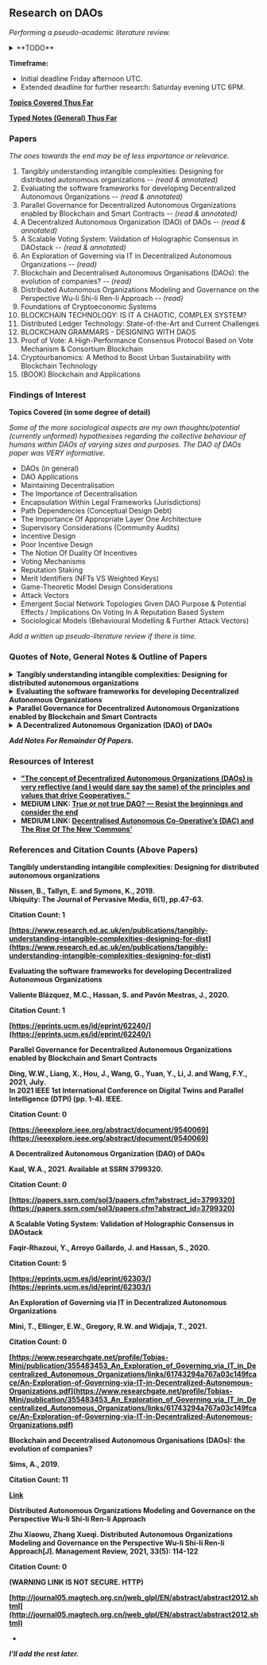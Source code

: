 ## Research on DAOs

*Performing a pseudo-academic literature review.*

<details>

<summary>**TODO**</summary>

* Make important (most appropriate notes) first.
* Read papers nine through thirteen.
* Make notes on all findings.
* Reference sociological and anthropological papers.
* Prepare notes and materials for Friday 22:00 UTC.
* Try and distribute some materials before hand.
* Scan in all annotated papers (there are more details within annotations).
* Review resources of interest in more depth.
* (OPTIONAL, not required by deadline) Prepare a pseudo-academic written literature review.
* Note: oppurtunities for further research.
* Prepare for meeting Saturday evening UTC 6PM.

</details>

**Timeframe:** 
 
* Initial deadline Friday afternoon UTC.  
* Extended deadline for further research: Saturday evening UTC 6PM.

[**Topics Covered Thus Far**](#topics)

[**Typed Notes (General) Thus Far**](#gnotes)

### Papers

*The ones towards the end may be of less importance or relevance.*

1. Tangibly understanding intangible complexities: Designing for distributed autonomous organizations -- *(read & annotated)*
2. Evaluating the software frameworks for developing Decentralized Autonomous Organizations -- *(read & annotated)*
3. Parallel Governance for Decentralized Autonomous Organizations enabled by Blockchain and Smart Contracts -- *(read & annotated)*
4. A Decentralized Autonomous Organization (DAO) of DAOs -- *(read & annotated)*
5. A Scalable Voting System: Validation of Holographic Consensus in DAOstack -- *(read & annotated)*
6. An Exploration of Governing via IT in Decentralized Autonomous Organizations -- *(read)*
7. Blockchain and Decentralised Autonomous Organisations (DAOs): the evolution of companies? -- *(read)*
8. Distributed Autonomous Organizations Modeling and Governance on the Perspective Wu-li Shi-li Ren-li Approach -- *(read)*
9. Foundations of Cryptoeconomic Systems
10. BLOCKCHAIN TECHNOLOGY: IS IT A CHAOTIC, COMPLEX SYSTEM?
11. Distributed Ledger Technology: State-of-the-Art and Current Challenges
11. BLOCKCHAIN GRAMMARS - DESIGNING WITH DAOS
12. Proof of Vote: A High-Performance Consensus Protocol Based on Vote Mechanism & Consortium Blockchain
13. Cryptourbanomics: A Method to Boost Urban Sustainability with Blockchain Technology
14. (BOOK) Blockchain and Applications

### Findings of Interest

<span id="topics"></span>

**Topics Covered (in some degree of detail)**

*Some of the more sociological aspects are my own thoughts/potential (currently unformed) hypothesises regarding the collective behaviour of humans within DAOs of varying sizes and purposes. The DAO of DAOs paper was VERY informative.*

* DAOs (in general)
* DAO Applications
* Maintaining Decentralisation
* The Importance of Decentralisation
* Encapsulation Within Legal Frameworks (Jurisdictions)
* Path Dependencies (Conceptual Design Debt)
* The Importance Of Appropriate Layer One Architecture
* Supervisory Considerations (Community Audits)
* Incentive Design
* Poor Incentive Design
* The Notion Of Duality Of Incentives
* Voting Mechanisms
* Reputation Staking
* Merit Identifiers (NFTs VS Weighted Keys)
* Game-Theoretic Model Design Considerations
* Attack Vectors
* Emergent Social Network Topologies Given DAO Purpose & Potential Effects / Implications On Voting In A Reputation Based System
* Sociological Models (Behavioural Modelling & Further Attack Vectors)

*Add a written up pseudo-literature review if there is time.*

<span id="gnotes"></span>

### Quotes of Note, General Notes & Outline of Papers

<details>

<summary><strong>Tangibly understanding intangible complexities: Designing for distributed autonomous organizations</strong></summary>  

*Quotes & Comments*

> "DAOs introduce the principle that products and services may soon be owned and managed collectively and not by one person or authority, thus challenging traditional concepts of ownership and power."  

The above quote is a fairly nice, concise way to answer the question: 'What is a DAO?' or 'Why should I care about DAOs?' (for newcomers). It may lead to more questions, but I believe this would be benefitial, as we could then point the newcomer to educational resources and allow them to perform self-directed learning. If they become invested in the concept, they would likely join a DAO or potentially help further our collective aim.

> "For researchers and designers in areas of Human-Computer Interaction (HCI) and Interaction Design to better understand and explore the implications of these emerging and future technologies as Distributed Autonomous Organisations (DAOs) we delivered a workshop at the ACM conference Designing Interactive Systems (DIS) in Edinburgh in 2017 (Nissen et al. 2017)."  

Emphasis on HCI.

> "The aim of this workshop was two-fold. First, to further understand, develop and critique these new forms of distributed power and ownership and second, to practically explore how to design interactive products and services that enable, challenge or disrupt existing and emerging models."  

Again, this quote could be modified to effectively convince newcomers to get involved, or continue to research DAOs.

> "We consider the term to refer to organizations and business models that are underpinned by smart contracts and distributed ledgers, operating somewhat autonomously. These novel technologies mean that concepts of value and value exchange are being challenged in a variety of ways, and, far from being neutral, these innovations are entangled with and are co-producing novel political, economic, social and material arrangements (Kinsley 2014), raising questions of ethics, privacy and the socio-political implications of new forms of distributed authority."  

Further information for individuals with a better understanding of distributed ledgers and blockchain protocols, but have not yet encountered DAOs?

> "The emergence of DAOs raises questions in many areas, inviting us to rethink current practices of ownership, value and ethical relationships and to reconsider 'value constellations' (Speed and Maxwell 2015) not as independent businesses but entangled networks of people, services and things."  

Another nice quote for newcomers.

> 'The main purpose of the workshop was to deepen our presently limited understanding of this rapidly emerging technology to understand better what DAOs are.'  

Key Topics:

1. Defining and designing for DAOs
2. Ownership, power and governance
3. Agency, materiality and politics

> "The fact that DAOs are autonomous (and, we will also question what ‘autonomous’ means in this context) raises questions of responsibility, ownership and power, in particular, what kinds of power relations do DAOs embody and reproduce, and what changes in conventional power relations are brought about by peer-to-peer, autonomous exchange."  

Note: DAOs as 'Complex Systems' is mentioned. I am curious as to whether the term is describing these systems as systems with emergent properties, or simply 'complicated systems'.

> "Questions emerging from the discussions in this group were focusing on
challenges in relation to the interoperability of a DAO between things, people and organizations and the potential possibilities that could allow for more connected ethical '[applications]' supply chains"

> "Concerns and issues relating to governance models were heavily debated asking where the power of a DAO may be in the cooperative model and if we as HCI designers and researchers have the skills to design a balance of power."

> "In other words, how do we design for resolving conflict with the structures of a distributed autonomous system? What rules and structures need to be programmed into a system and who programmes such decisions?"

There seems to be a fairly serious requirement for careful design considerations. This has been voiced as public sentiment (I believe), in addition to having been mentioned within other papers which will also be commented on within this document.

</details>

<details>

<summary><strong>Evaluating the software frameworks for developing Decentralized Autonomous Organizations</strong></summary>

*Quotes & Comments*

> "In 2016, three DAO software frameworks —Aragon, Colony and DAOstack— emerged aiming to facilitate development and experimentation in this field. To which extent do they facilitate DAO development today?"

I am mainly interested in their design considerations.

> "Today (2020), problems include issues on software engineering, instability, localization, documentation, lack of formalization and standards, and interoperability. Complementarily, this paper aims to provide some guidance to those developers aiming to face the challenges in developing a DAO, and to those aiming to fix the major weak points that make DAOs the organizations of a still distant future."

> "A relevant feature of DAOs is that they operate without central control/management. That is, the participants of a DAO typically hold some voting power and can submit proposals that will be approved or rejected through several decision making mechanisms [2, 6]. Besides, as a decentralized organization, a DAO can 'provide services (or resources) to third-parties or even hire people to perform specific tasks. Hence, individuals can transact with a DAO in order to access its service, or get paid for their contributions.' [7]."

Good reference quote for educational (and/or marketing materials).

Reference:

[7]: Hassan, S. (2017). P2P Models white paper.   
Decentralized Blockchain-based Organizations for Bootstrapping the Collaborative Economy.  
<https://www.dropbox.com/s/c9lyx0r6lq3fw7p/whitepaper_p2pmodels.pdf?dl=0>  
(Retrieved April 16, 2021).

> "They (DAOs) have been discussed in Economics, Law, Organization Theory or Computer Science as a means to support non-hierarchical organizations that are concerned with ensuring sharing, security, transparency, and auditability, enabling global business models without a central authority or middle-man controlling them."

I believe this to be an extremely important point for anybody who has experienced financial pain through exploitation via middle-men. I personally know people who feel this way, however, they have <bold>no earthly idea</bold> what a DAO is. This <em>appeal to emotion</em> (a new, fair mechanism for implementation of buisness models) may be a good method of attracting people can easily see the up-side potential of these technologies.

> "In fact, there is a lack of both accepted standards and of widespread use cases of DAOs" (2020)

I know it's been discussed (at least briefly), are we aiming more so for experimentation or are we looking to do some <strong>serious 'standard setting'</strong>. A point of concern would be: when a project tries to accomplish too many things at once, it would seem to me to be (from my experience), more likely to fail. My humble opinion.

> "Each of the three frameworks described in this section has a different definition of DAO."

Requirement for standards.

> "Colony is a DAO framework based on a reputation system (i.e., decision power is weighted by the user reputation)."

Right, as I begun reading about DAOs, voting mechanisms was something I thought a lot about. My initial thoughts (before reading any papers) were to attempt to purpose a framework which generated a weighted graph based on interactions (of one kind or another) within the DAO. This view was re-inforced after reviewing the previous paper (Tangibly understanding intangible complexities: Designing for distributed autonomous organizations), as it would seem that DAOs with different purposes appear to give emergence to varying social network topologies. Thus, calculating clustering co-efficients (given the appropriate network topology) to measure the interconnectivity between members <em>could</em> be an appropriate parameter when calcuating proposal or/and voting weights, given each member (with some kind of identifier). These were just some initial thoughts and I have not considered them too seriously. An additional thought regarding weight calculations for voting power or proposal power would likely be required to be capped, but could be fit to a curve, for example:

<div style="margin-top: 25px"></div>

![sigmoid-variability](./images/sigmoid-variability.png)

<div style="margin-bottom: 25px"></div>

Where k would be a preposed and voted upon parameter. However, upon reflection, variants of logistic functions or completely different curved functions may be appropriate. These were, however, my initial thoughts.

> "In DAOstack, decisions are initiated by proposals. The framework of DAOstack is composed of a set of several modules or layers [11]."

*Reference:  
DAOStack (2020).  
https://daostack.io/  
(Retrieved April 16, 2021).*

My intuition about how these technologies are modelled must have been **somewhat** *(or at least partially)* correct. As I created the following architectural diagram for a 'voting DAO' before starting any real research into these things (having some prior knowledge on what DAOs were, but not much; I thought perhaps they would have their own consensus protocol). See my naive model:

<div style="margin-top: 25px"></div>

![My-Naive-Model](./images/DAO-initial-model-stack.jpg)

<div style="margin-bottom: 25px"></div>

> "In this case, although the documentation in Aragon is well structured and defined, we suffered from a lack of references and support to tackle it for several issues."

> "The implementation of a DAO from scratch is a complex task for any organization."

Worth taking note of, at least.

</details>

<details>

<summary><strong>Parallel Governance for Decentralized Autonomous Organizations enabled by Blockchain and Smart Contracts<strong></summary>

*Note: Either I require more time to digest this paper or perhaps I have misunderstood elements of it; but it seems to me to be somewhat premature in its approach to creating potential 'parallel governance' models. I see where it is coming from, but it may be the case that the complexities associated with feature selection during the simulation stage of their ACP method are too difficult to conceptualise currently (without making further progress on standards surrounding DAOs). I may, however, be completely wrong. But it is stated within their abstract proposes further research as a conclusion, so, make of that what you will.*

*Quotes & Comments*

> "We consider that parallel governance represents the future trend of DAO research and practice. This paper is aimed at stimulating further effort and providing helpful guidance and reference for future research works."

> "The emergence of DAO brings various challenges to corporate governance theories and governance frameworks, including the dynamic changes of organization members and their power relationships, also changes of trust configuration model and work design in DAOs."

Highlighted, seemed relevant?

> "The key to controllable governance for DAOs is to structure an efficient set of consensus rules to resolve complex participant coordination problems [3]. Therefore, in cyber-physical-social systems with complex human behavior and group decisions, an effective governance way for the explanation, prediction, and prescription of online DAO requires the parallel DAO approach. This paper aims to construct a parallel governance framework for DAO based on the ACP approach and parallel intelligence theory to provide an effective solution for DAO controllable governance."

What exactly are complex participant co-ordination problems? Given a **network consensus** protocol, the only constraints that are required to be satisfied are those listed within the previous review (Termination, Agreement, Validity & Strong Validity - given an honest majority). I understand that this is a "cyber-physical-social system", but could we not take a subset of the constraints required to satisfy network consensus (i.e: all inputs must equal all outputs for an honest majority) and modify agreement insofar as agreement would be a majority agreement, or are there instances within these systems that create additional complexity which needs to be dealt with? As mentioned, I may seem this type of research is somewhat pre-mature? However, I am not an expert in these systems, so - who am I to comment?

I likely need to gain a better idea of the 'ACP approach' and parallel intelligence theory. **(ADD THIS TO: TODO)**.

**An Approach I Believe To Be 'ACP' Method (I can't find the original reference):**

![Papers Approach](./images/approach.jpeg)

<hr />

**Additional research on references and on this paper in general is required to gain a better understanding of what exactly they've accomplished.**

*Next paper to review: DAO of DAOs! Loved reading this paper.*

</details>

<details>

<summary><strong>A Decentralized Autonomous Organization (DAO) of DAOs</strong></summary>

*Currently being written...*

</details>

*Add Notes For Remainder Of Papers.*

### Resources of Interest

* ["The concept of Decentralized Autonomous Organizations (DAOs) is very reflective (and I would dare say the same) of the principles and values that drive Cooperatives."](https://medium.com/@ledgerback/the-concept-of-decentralized-autonomous-organizations-daos-is-very-reflective-and-i-would-dare-eb2f50e816e2)
* MEDIUM LINK: [True or not true DAO? — Resist the beginnings and consider the end](https://medium.com/@markus.buech/true-or-not-true-dao-resist-the-beginnings-and-consider-the-end-5ba20c9ccac)
* MEDIUM LINK: [Decentralised Autonomous Co-Operative’s (DAC) and The Rise Of The New ‘Commons’](https://medium.com/coinmonks/decentralised-autonomous-co-operatives-dac-and-the-rise-of-the-new-commons-721f5e1a7d3)

### References and Citation Counts (Above Papers)

**Tangibly understanding intangible complexities: Designing for distributed autonomous organizations**

Nissen, B., Tallyn, E. and Symons, K., 2019.  
Ubiquity: The Journal of Pervasive Media, 6(1), pp.47-63.

Citation Count: 1

[https://www.research.ed.ac.uk/en/publications/tangibly-understanding-intangible-complexities-designing-for-dist](https://www.research.ed.ac.uk/en/publications/tangibly-understanding-intangible-complexities-designing-for-dist)

**Evaluating the software frameworks for developing Decentralized Autonomous Organizations**

Valiente Blázquez, M.C., Hassan, S. and Pavón Mestras, J., 2020.

Citation Count: 1

[https://eprints.ucm.es/id/eprint/62240/](https://eprints.ucm.es/id/eprint/62240/)

**Parallel Governance for Decentralized Autonomous Organizations enabled by Blockchain and Smart Contracts**

Ding, W.W., Liang, X., Hou, J., Wang, G., Yuan, Y., Li, J. and Wang, F.Y., 2021, July.  
In 2021 IEEE 1st International Conference on Digital Twins and Parallel Intelligence (DTPI) (pp. 1-4). IEEE.

Citation Count: 0

[https://ieeexplore.ieee.org/abstract/document/9540069](https://ieeexplore.ieee.org/abstract/document/9540069)

**A Decentralized Autonomous Organization (DAO) of DAOs**

Kaal, W.A., 2021. Available at SSRN 3799320.

Citation Count: 0

[https://papers.ssrn.com/sol3/papers.cfm?abstract_id=3799320](https://papers.ssrn.com/sol3/papers.cfm?abstract_id=3799320)

**A Scalable Voting System: Validation of Holographic Consensus in DAOstack**

Faqir-Rhazoui, Y., Arroyo Gallardo, J. and Hassan, S., 2020.

Citation Count: 5

[https://eprints.ucm.es/id/eprint/62303/](https://eprints.ucm.es/id/eprint/62303/)

**An Exploration of Governing via IT in Decentralized Autonomous Organizations**

Mini, T., Ellinger, E.W., Gregory, R.W. and Widjaja, T., 2021.

Citation Count: 0

[https://www.researchgate.net/profile/Tobias-Mini/publication/355483453_An_Exploration_of_Governing_via_IT_in_Decentralized_Autonomous_Organizations/links/61743294a767a03c149fcace/An-Exploration-of-Governing-via-IT-in-Decentralized-Autonomous-Organizations.pdf](https://www.researchgate.net/profile/Tobias-Mini/publication/355483453_An_Exploration_of_Governing_via_IT_in_Decentralized_Autonomous_Organizations/links/61743294a767a03c149fcace/An-Exploration-of-Governing-via-IT-in-Decentralized-Autonomous-Organizations.pdf)

**Blockchain and Decentralised Autonomous Organisations (DAOs): the evolution of companies?**

Sims, A., 2019.

Citation Count: 11

[Link](https://papers.ssrn.com/sol3/papers.cfm?abstract_id=3524674)

**Distributed Autonomous Organizations Modeling and Governance on the Perspective Wu-li Shi-li Ren-li Approach**

Zhu Xiaowu, Zhang Xueqi. Distributed Autonomous Organizations Modeling and Governance on the Perspective Wu-li Shi-li Ren-li Approach[J]. Management Review, 2021, 33(5): 114-122

Citation Count: 0

(WARNING LINK IS NOT SECURE. HTTP)

[http://journal05.magtech.org.cn/jweb_glpl/EN/abstract/abstract2012.shtml](http://journal05.magtech.org.cn/jweb_glpl/EN/abstract/abstract2012.shtml)

-

*I'll add the rest later.*